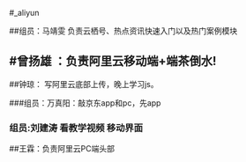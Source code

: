 ﻿#_aliyun


##组员：马靖雯   负责云栖号、热点资讯快速入门以及热门案例模块

## #曾扬雄 ：负责阿里云移动端+端茶倒水!


##钟琼：
	写阿里云底部上传，晚上学习js。


###组员：万真阳：敲京东app和pc，先app




### 组员:刘建涛   看教学视频  移动界面

##王霖：负责阿里云PC端头部

